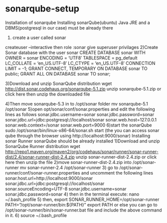 # sonarqube-setup
Installation of sonarqube
Installing sonarQube(ubuntu)
Java JRE and a DBMS(postgresql in our case) must be already there
1) create a user called sonar 

createuser –interactive
then role :sonar
give superuser privilages
2)Create Sonar database with the user sonar
CREATE DATABASE sonar
WITH OWNER = sonar
ENCODING = ‘UTF8′
TABLESPACE = pg_default
LC_COLLATE = ‘en_US.UTF-8′
LC_CTYPE = ‘en_US.UTF-8′
CONNECTION LIMIT = -1;
GRANT CONNECT, TEMPORARY ON DATABASE sonar TO public;
GRANT ALL ON DATABASE sonar TO sonar;
 
3)Download and unzip SonarQube distribution
wget http://dist.sonar.codehaus.org/sonarqube-5.1.zip
unzip sonarqube-5.1.zip
or click here then unzip the downloaded file
 
4)Then move sonarqube-5.3 in to /opt/sonar folder
mv sonarqube-5.1 /opt/sonar
5)open opt/sonar/conf/sonar.properties and edit the following lines as follows
sonar.jdbc.username=sonar
sonar.jdbc.password=sonar
sonar.jdbc.url=jdbc:postgresql://localhost/sonar
sonar.web.host=127.0.0.1
sonar.web.context=/sonar
sonar.web.port=9000
6)start the sonarQube
sudo /opt/sonar/bin/linux-x86-64/sonar.sh start
(the you can access sonar qube through the browser using http://localhost:9000/sonar)
Installing sonar Runner
sonarQube should be already installed
1)Download and unzip SonarQube Runner distribution
wget http://repo1.maven.org/maven2/org/codehaus/sonar/runner/sonar-runner-dist/2.4/sonar-runner-dist-2.4.zip
unzip sonar-runner-dist-2.4.zip
or click here then unzip the file
2)move sonar-runner-dist-2.4.zip into /opt/sonar-runner
mv sonar-runner-2.4 /opt/sonar-runner
3) go to /opt/sonar-runner/conf/sonar-runner.properties and uncomment the following lines
sonar.host.url=http://localhost:9000/sonar
sonar.jdbc.url=jdbc:postgresql://localhost/sonar
sonar.sourceEncoding=UTF-8
sonar.jdbc.username=sonar
sonar.jdbc.password=sonar
4) then in the terminal execute: nano ~/.bash_profile
5) then,
export SONAR_RUNNER_HOME=/opt/sonar-runner
PATH=”/opt/sonar-runner/bin:${PATH}”
export PATH
or else you can go to /opt/sonar-runner/bin/sonar-runner.bat file and include the above command in it.
6) source ~/.bash_profile
